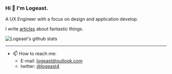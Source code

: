 ### Hi 👋 I'm Logeast.

A UX Engineer with a focus on design and application develop.


I write [articles](https://logeast.github.io/) about fantastic things.


![Logeast's github stats](https://github-readme-stats.vercel.app/api?username=logeast&show_icons=true&theme=nord)

---

- 📫 How to reach me:
  - E-mail: <logeast@outlook.com>
  - twitter: [@logeast4](https://twitter.com/logeast4)

<!-- 
---
[![Top Langs](https://github-readme-stats.vercel.app/api/top-langs/?username=logeast&layout=compact&theme=nord&exclude_repo=logeast.github.io,logeast,blog)](https://github.com/logeast)
 -->
